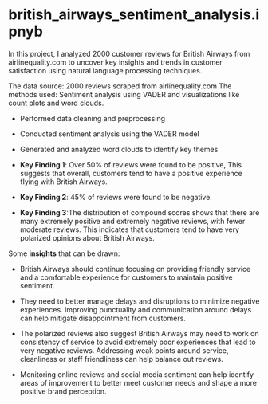 # british_airways_sentiment_analysis.ipnyb
In this project, I analyzed 2000 customer reviews for British Airways from airlinequality.com to uncover key insights and trends in customer satisfaction using natural language processing techniques.

The data source: 2000 reviews scraped from airlinequality.com
The methods used: Sentiment analysis using VADER and visualizations like count plots and word clouds.
* Performed data cleaning and preprocessing
* Conducted sentiment analysis using the VADER model
* Generated and analyzed word clouds to identify key themes

* **Key Finding 1**: Over 50% of reviews were found to be positive, This suggests that overall, customers tend to have a positive experience flying with British Airways.
* **Key Finding 2**:  45% of reviews were found to be negative.
* **Key Finding 3**:The distribution of compound scores shows that there are many extremely positive and extremely negative reviews, with fewer moderate reviews. This indicates that customers tend to have very polarized opinions about British Airways.

Some **insights** that can be drawn:
* British Airways should continue focusing on providing friendly service and a comfortable experience for customers to maintain positive sentiment.

* They need to better manage delays and disruptions to minimize negative experiences. Improving punctuality and communication around delays can help mitigate disappointment from customers.

* The polarized reviews also suggest British Airways may need to work on consistency of service to avoid extremely poor experiences that lead to very negative reviews. Addressing weak points around service, cleanliness or staff friendliness can help balance out reviews.

* Monitoring online reviews and social media sentiment can help identify areas of improvement to better meet customer needs and shape a more positive brand perception.
